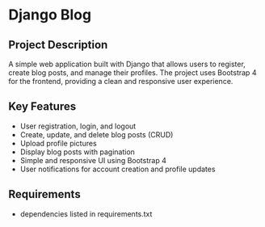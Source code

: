 # Django Blog

## Project Description
A simple web application built with Django that allows users to register, create blog posts, and manage their profiles. The project uses Bootstrap 4 for the frontend, providing a clean and responsive user experience.

## Key Features
- User registration, login, and logout
- Create, update, and delete blog posts (CRUD)
- Upload profile pictures
- Display blog posts with pagination
- Simple and responsive UI using Bootstrap 4
- User notifications for account creation and profile updates

## Requirements
- dependencies listed in requirements.txt

